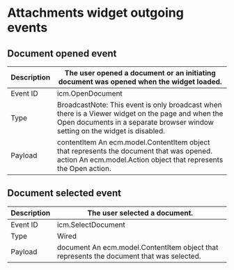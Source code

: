 # Attachments widget outgoing events

## Document opened event

| Description   | The user opened a document or an initiating document was opened when the widget loaded.                                                                                           |
|---------------|-----------------------------------------------------------------------------------------------------------------------------------------------------------------------------------|
| Event ID      | icm.OpenDocument                                                                                                                                                                  |
| Type          | BroadcastNote: This event is only broadcast when there is a Viewer widget on the page and when the Open documents in a separate browser window setting on the widget is disabled. |
| Payload       | contentItem An ecm.model.ContentItem object that represents the document that was opened. action An ecm.model.Action object that represents the Open action.                      |

## Document selected event

| Description   | The user selected a document.                                                            |
|---------------|------------------------------------------------------------------------------------------|
| Event ID      | icm.SelectDocument                                                                       |
| Type          | Wired                                                                                    |
| Payload       | document An ecm.model.ContentItem object that represents the document that was selected. |